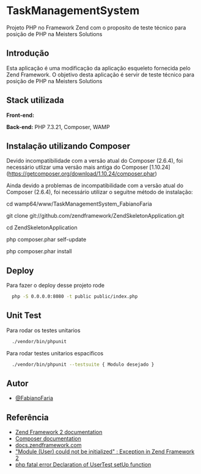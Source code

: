 
# TaskManagementSystem

Projeto PHP no Framework Zend com o proposito de teste técnico para posição de PHP na Meisters Solutions

## Introdução

Esta aplicação é uma modificação da aplicação esqueleto fornecida pelo Zend Framework.
O objetivo desta aplicação é servir de teste técnico para posição de PHP na Meisters Solutions

## Stack utilizada

**Front-end:** 

**Back-end:** PHP 7.3.21, Composer, WAMP


## Instalação utilizando Composer

Devido incompatibilidade com a versão atual do Composer (2.6.4), foi necessário utlizar uma versão mais antiga do Composer [1.10.24]
(https://getcomposer.org/download/1.10.24/composer.phar)


Ainda devido a problemas de incompatibilidade com a versão atual do Composer (2.6.4), foi necessário utilizar o seguitne método de instalação:


cd wamp64/www/TaskManagementSystem_FabianoFaria

git clone git://github.com/zendframework/ZendSkeletonApplication.git

cd ZendSkeletonApplication

php composer.phar self-update

php composer.phar install

## Deploy

Para fazer o deploy desse projeto rode

```bash
  php -S 0.0.0.0:8080 -t public public/index.php
```

## Unit Test

Para rodar os testes unitarios

```bash
  ./vendor/bin/phpunit
```

Para rodar testes unitarios espacificos

```bash
  ./vendor/bin/phpunit --testsuite { Modulo desejado }
```

## Autor

- [@FabianoFaria](https://github.com/FabianoFaria)


## Referência

- [Zend Framework 2 documentation](https://zf2-documentation-br.readthedocs.io/pt/latest/ref/overview.html)
- [Composer documentation](https://getcomposer.org/doc/)
- [docs.zendframework.com](https://docs.zendframework.com/tutorials/getting-started/overview/)
- ["Module (User) could not be initialized" : Exception in Zend Framework 2](https://stackoverflow.com/questions/43343437/module-user-could-not-be-initialized-exception-in-zend-framework-2)
- [php fatal error Declaration of UserTest setUp function](https://stackoverflow.com/questions/58393289/php-fatal-error-declaration-of-usertest-setup-function)
